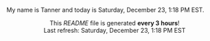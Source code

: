 My name is Tanner and today is Saturday, December 23, 1:18 PM EST.

<p align="center">This <i>README</i> file is generated <b>every 3 hours</b>!</br>Last refresh: Saturday, December 23, 1:18 PM EST<br /></p>
